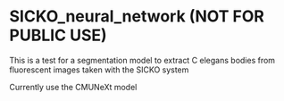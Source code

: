 # SICKO_neural_network (NOT FOR PUBLIC USE)
This is a test for a segmentation model to extract C elegans bodies from fluorescent images taken with the SICKO system

Currently use the CMUNeXt model
